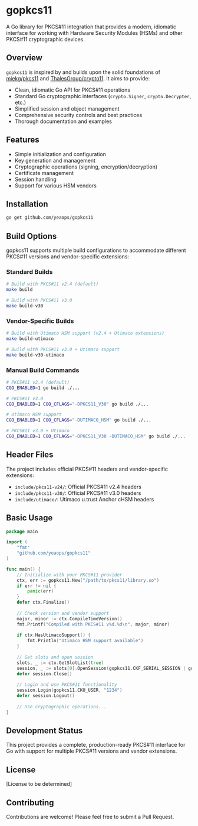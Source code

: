 # gopkcs11

A Go library for PKCS#11 integration that provides a modern, idiomatic interface for working with Hardware Security Modules (HSMs) and other PKCS#11 cryptographic devices.

## Overview

`gopkcs11` is inspired by and builds upon the solid foundations of [miekg/pkcs11](https://github.com/miekg/pkcs11) and [ThalesGroup/crypto11](https://github.com/ThalesGroup/crypto11). It aims to provide:

- Clean, idiomatic Go API for PKCS#11 operations
- Standard Go cryptographic interfaces (`crypto.Signer`, `crypto.Decrypter`, etc.)
- Simplified session and object management
- Comprehensive security controls and best practices
- Thorough documentation and examples

## Features

- Simple initialization and configuration
- Key generation and management
- Cryptographic operations (signing, encryption/decryption)
- Certificate management
- Session handling
- Support for various HSM vendors

## Installation

```bash
go get github.com/yeaops/gopkcs11
```

## Build Options

gopkcs11 supports multiple build configurations to accommodate different PKCS#11 versions and vendor-specific extensions:

### Standard Builds

```bash
# Build with PKCS#11 v2.4 (default)
make build

# Build with PKCS#11 v3.0
make build-v30
```

### Vendor-Specific Builds

```bash
# Build with Utimaco HSM support (v2.4 + Utimaco extensions)
make build-utimaco

# Build with PKCS#11 v3.0 + Utimaco support
make build-v30-utimaco
```

### Manual Build Commands

```bash
# PKCS#11 v2.4 (default)
CGO_ENABLED=1 go build ./...

# PKCS#11 v3.0
CGO_ENABLED=1 CGO_CFLAGS="-DPKCS11_V30" go build ./...

# Utimaco HSM support
CGO_ENABLED=1 CGO_CFLAGS="-DUTIMACO_HSM" go build ./...

# PKCS#11 v3.0 + Utimaco
CGO_ENABLED=1 CGO_CFLAGS="-DPKCS11_V30 -DUTIMACO_HSM" go build ./...
```

## Header Files

The project includes official PKCS#11 headers and vendor-specific extensions:

- `include/pkcs11-v24/`: Official PKCS#11 v2.4 headers
- `include/pkcs11-v30/`: Official PKCS#11 v3.0 headers  
- `include/utimaco/`: Utimaco u.trust Anchor cHSM headers

## Basic Usage

```go
package main

import (
    "fmt"
    "github.com/yeaops/gopkcs11"
)

func main() {
    // Initialize with your PKCS#11 provider
    ctx, err := gopkcs11.New("/path/to/pkcs11/library.so")
    if err != nil {
        panic(err)
    }
    defer ctx.Finalize()
    
    // Check version and vendor support
    major, minor := ctx.CompileTimeVersion()
    fmt.Printf("Compiled with PKCS#11 v%d.%d\n", major, minor)
    
    if ctx.HasUtimacoSupport() {
        fmt.Println("Utimaco HSM support available")
    }
    
    // Get slots and open session
    slots, _ := ctx.GetSlotList(true)
    session, _ := slots[0].OpenSession(gopkcs11.CKF_SERIAL_SESSION | gopkcs11.CKF_RW_SESSION)
    defer session.Close()
    
    // Login and use PKCS#11 functionality
    session.Login(gopkcs11.CKU_USER, "1234")
    defer session.Logout()
    
    // Use cryptographic operations...
}
```

## Development Status

This project provides a complete, production-ready PKCS#11 interface for Go with support for multiple PKCS#11 versions and vendor extensions.

## License

[License to be determined]

## Contributing

Contributions are welcome! Please feel free to submit a Pull Request.